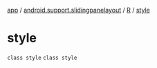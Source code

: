 [app](../../../index.md) / [android.support.slidingpanelayout](../../index.md) / [R](../index.md) / [style](./index.md)

# style

`class style`
`class style`